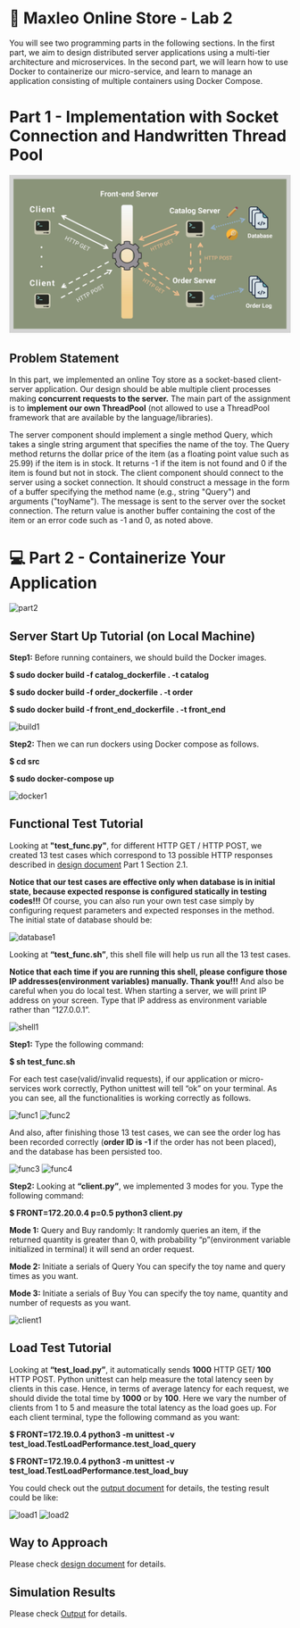 # :elephant: Maxleo Online Store - Lab 2



You will see two programming parts in the following sections. In the first part, we aim to design distributed server applications using a multi-tier architecture and microservices. In the second part, we will learn how to use Docker to containerize our micro-service, and learn to manage an application consisting of multiple containers using Docker Compose.



# Part 1 - Implementation with Socket Connection and Handwritten Thread Pool



![part1](https://github.com/MaxyZhu75/Maxleo-Online-Store/blob/main/Lab2/summary/figures/part1/part1.jpg)



## Problem Statement



In this part, we implemented an online Toy store as a socket-based client-server application. Our design should be able multiple client processes making **concurrent requests to the server.** The main part of the assignment is to **implement our own ThreadPool** (not allowed to use a ThreadPool framework that are available by the language/libraries).



The server component should implement a single method Query, which takes a single string argument that specifies the name of the toy. The Query method returns the dollar price of the item (as a floating point value such as 25.99) if the item is in stock. It returns -1 if the item is not found and 0 if the item is found but not in stock. The client component should connect to the server using a socket connection. It should construct a message in the form of a buffer specifying the method name (e.g., string "Query") and arguments ("toyName"). The message is sent to the server over the socket connection. The return value is another buffer containing the cost of the item or an error code such as -1 and 0, as noted above.



# 💻 Part 2 - Containerize Your Application
![part2](https://github.com/umass-cs677/lab2-spring22-yixiang_l2/blob/main/docs/figures/part2/part2.jpg)


## Server Start Up Tutorial (on Local Machine)
**Step1:** Before running containers, we should build the Docker images.

**$ sudo docker build -f catalog_dockerfile . -t catalog**


**$ sudo docker build -f order_dockerfile . -t order**


**$ sudo docker build -f front_end_dockerfile . -t front_end**


![build1](https://github.com/umass-cs677/lab2-spring22-yixiang_l2/blob/main/docs/figures/part2/build1.png)


**Step2:** Then we can run dockers using Docker compose as follows.


**$ cd src**


**$ sudo docker-compose up**


![docker1](https://github.com/umass-cs677/lab2-spring22-yixiang_l2/blob/main/docs/figures/part2/docker1.png)


## Functional Test Tutorial
Looking at **"test_func.py"**, for different HTTP GET / HTTP POST, we created 13 test cases which correspond to 13 possible HTTP responses described in [design document](https://github.com/umass-cs677/lab2-spring22-yixiang_l2/blob/main/docs/design%20document.pdf) Part 1 Section 2.1.


**Notice that our test cases are effective only when database is in initial state, because expected response is configured statically in testing codes!!!** Of course, you can also run your own test case simply by configuring request parameters and expected responses in the method. The initial state of database should be:


![database1](https://github.com/umass-cs677/lab2-spring22-yixiang_l2/blob/main/docs/figures/part2/database1.png)



Looking at **“test_func.sh”**, this shell file will help us run all the 13 test cases.


**Notice that each time if you are running this shell, please configure those IP addresses(environment variables) manually. Thank you!!!** And also be careful when you do local test. When starting a server, we will print IP address on your screen. Type that IP address as environment variable rather than “127.0.0.1”.


![shell1](https://github.com/umass-cs677/lab2-spring22-yixiang_l2/blob/main/docs/figures/part2/shell1.png)


**Step1:** Type the following command:


**$ sh test_func.sh**


For each test case(valid/invalid requests), if our application or micro-services work correctly, Python unittest will tell “ok” on your terminal. As you can see, all the functionalities is working correctly as follows.


![func1](https://github.com/umass-cs677/lab2-spring22-yixiang_l2/blob/main/docs/figures/part2/func1.png)
![func2](https://github.com/umass-cs677/lab2-spring22-yixiang_l2/blob/main/docs/figures/part2/func2.png)


And also, after finishing those 13 test cases, we can see the order log has been recorded correctly (**order ID is -1** if the order has not been placed), and the database has been persisted too.


![func3](https://github.com/umass-cs677/lab2-spring22-yixiang_l2/blob/main/docs/figures/part2/func3.png)
![func4](https://github.com/umass-cs677/lab2-spring22-yixiang_l2/blob/main/docs/figures/part2/func4.png)



**Step2:** Looking at **“client.py”**, we implemented 3 modes for you. Type the following command:


**$ FRONT=172.20.0.4 p=0.5 python3 client.py**


**Mode 1:** Query and Buy randomly: It randomly queries an item, if the returned
quantity is greater than 0, with probability “p”(environment variable initialized in terminal) it will send an order request.


**Mode 2:** Initiate a serials of Query
You can specify the toy name and query times as you want. 


**Mode 3:** Initiate a serials of Buy
You can specify the toy name, quantity and number of requests as you want.


![client1](https://github.com/umass-cs677/lab2-spring22-yixiang_l2/blob/main/docs/figures/part2/client1.png)


## Load Test Tutorial
Looking at **“test_load.py”**, it automatically sends **1000** HTTP GET/ **100** HTTP POST. Python unittest can help measure the total latency seen by clients in this case. Hence, in terms of average latency for each request, we should divide the total time by **1000** or by **100**. Here we vary the number of clients from 1 to 5 and measure the total latency as the load goes up. For each client terminal, type the following command as you want:


**$ FRONT=172.19.0.4 python3 -m unittest -v test_load.TestLoadPerformance.test_load_query**


**$ FRONT=172.19.0.4 python3 -m unittest -v test_load.TestLoadPerformance.test_load_buy**


You could check out the [output document](https://github.com/umass-cs677/lab2-spring22-yixiang_l2/blob/main/docs/output.pdf) for details, the testing result could be like:


![load1](https://github.com/umass-cs677/lab2-spring22-yixiang_l2/blob/main/docs/figures/part2/loas1.png)
![load2](https://github.com/umass-cs677/lab2-spring22-yixiang_l2/blob/main/docs/figures/part2/load3.png)


## Way to Approach
Please check [design document](https://github.com/umass-cs677/lab2-spring22-yixiang_l2/blob/main/docs/design%20document.pdf) for details.


## Simulation Results
Please check [Output](https://github.com/umass-cs677/lab2-spring22-yixiang_l2/blob/main/docs/output.pdf) for details.

